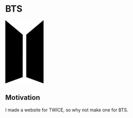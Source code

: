 # BTS

<img src="./img/BTSLogoBlack.svg" height="200">

## Motivation

I made a website for TWICE, so why not make one for BTS.